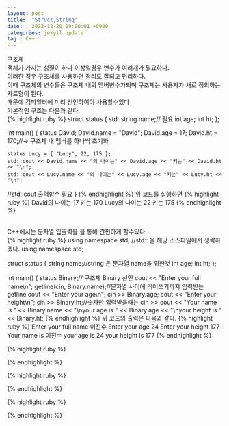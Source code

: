 ```yaml
---
layout: post
title:  "Struct,String"
date:   2022-12-20 09:00:01 +0900
categories: jekyll update
tag : C++
---
```

구조체<br/>
객체가 가지는 성질이 하나 이상일경우 변수가 여러개가 필요하다.<br/>
이러한 경우 구조체를 사용하면 정리도 잘되고 편리하다.<br/>
이때 구조체의 변수들은 구조체 내의 멤버변수가되며 구조체는 사용자가 새로 정의하는 자료형이 된다.<br/>
때문에 컴파일러에 미리 선언하여야 사용할수있다<br/>
기본적인 구조는 다음과 같다.<br/>
{% highlight ruby %}
struct status
{
	std::string name;//<string> 필요
	int age;
	int ht;
};

int main()
{
	status David;
	David.name = "David";
	David.age = 17;
	David.ht = 170;//-> 구조체 내 멤버를 하나씩 초기화

	status Lucy = { "Lucy", 22, 175 };
	std::cout << David.name << "의 나이는" << David.age << "키는" << David.ht << "\n";
	std::cout << Lucy.name << "의 나이는" << Lucy.age << "키는" << Lucy.ht << "\n";
  //std::cout 출력함수 <iostream>필요 
}
{% endhighlight %}
위 코드를 실행하면
{% highlight ruby %}
David의 나이는 17 키는 170
Lucy의 나이는 22 키는 175
{% endhighlight %}

<br/>C++에서는 문자열 입출력을 <string>을 통해 간편하게 할수있다.<br/>
{% highlight ruby %}
using namespace std;
//std:: 을 해당 소스파일에서 생략하겠다.
using namespace std;

struct status
{
	string name;//string 은 문자열 name을 위한것
	int age;
	int ht;
};

int main()
{
	status Binary;// 구조체 Binary 선언
	cout << "Enter your full name\n";
	getline(cin, Binary.name);//문자열 사이에 띄어쓰기까지 입력받는 getline 
	cout << "Enter your age\n";
	cin >> Binary.age;
	cout << "Enter your height\n";
	cin >> Binary.ht;//숫자만 입력받을때는 cin >>
	cout << "Your name is " << Binary.name << "\nyour age is " << Binary.age << "\nyour height is " << Binary.ht;
{% endhighlight %}
위 코드의 출력은 다음과 같다.
{% highlight ruby %}
Enter your full name
이진수
Enter your age
24
Enter your height
177
Your name is 이진수
your age is 24
your height is 177
{% endhighlight %}


{% highlight ruby %}

{% endhighlight %}

{% highlight ruby %}

{% endhighlight %}

{% highlight ruby %}

{% endhighlight %}
 
